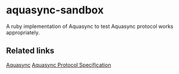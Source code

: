 aquasync-sandbox
================

A ruby implementation of Aquasync to test Aquasync protocol works appropriately.

Related links
---

[Aquasync](https://github.com/AQAquamarine/Aquasync)
[Aquasync Protocol Specification](https://github.com/AQAquamarine/aquasync-protocol)

